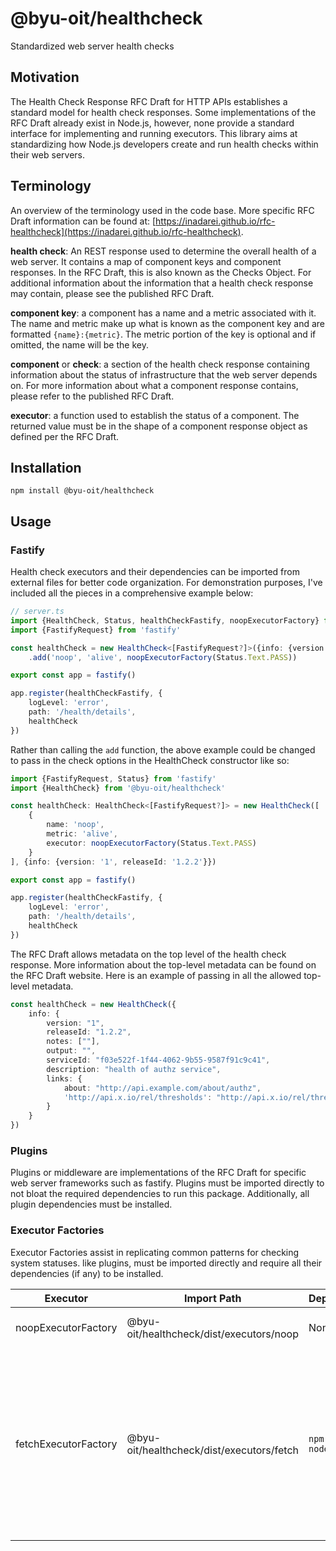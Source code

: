# @byu-oit/healthcheck

Standardized web server health checks

## Motivation

The Health Check Response RFC Draft for HTTP APIs establishes a standard model for health check responses. Some
implementations of the RFC Draft already exist in Node.js, however, none provide a standard interface for implementing
and running executors. This library aims at standardizing how Node.js developers create and run health checks within
their web servers.

## Terminology

An overview of the terminology used in the code base. More specific RFC Draft information can be found
at: [https://inadarei.github.io/rfc-healthcheck](https://inadarei.github.io/rfc-healthcheck).

**health check**: An REST response used to determine the overall health of a web server. It contains a map of
component keys and component responses. In the RFC Draft, this is also known as the Checks Object. For additional
information about the information that a health check response may contain, please see the published RFC Draft.

**component key**: a component has a name and a metric associated with it. The name and metric make up what is known as
the component key and are formatted `{name}:{metric}`. The metric portion of the key is optional and if omitted, the
name will be the key.

**component** or **check**: a section of the health check response containing information about the status of
infrastructure that the web server depends on. For more information about what a component response contains, please
refer to the published RFC Draft.

**executor**: a function used to establish the status of a component. The returned value must be in the shape of a
component response object as defined per the RFC Draft.

## Installation

```shell
npm install @byu-oit/healthcheck
```

## Usage

### Fastify

Health check executors and their dependencies can be imported from external files for better code organization. For
demonstration purposes, I've included all the pieces in a comprehensive example below:

```typescript
// server.ts
import {HealthCheck, Status, healthCheckFastify, noopExecutorFactory} from '@byu-oit/healthcheck'
import {FastifyRequest} from 'fastify'

const healthCheck = new HealthCheck<[FastifyRequest?]>({info: {version: '1', releaseId: '1.2.2'}})
    .add('noop', 'alive', noopExecutorFactory(Status.Text.PASS))

export const app = fastify()

app.register(healthCheckFastify, {
    logLevel: 'error',
    path: '/health/details',
    healthCheck
})
```

Rather than calling the `add` function, the above example could be changed to pass in the check options in the
HealthCheck constructor like so:

```typescript
import {FastifyRequest, Status} from 'fastify'
import {HealthCheck} from '@byu-oit/healthcheck'

const healthCheck: HealthCheck<[FastifyRequest?]> = new HealthCheck([
    {
        name: 'noop',
        metric: 'alive',
        executor: noopExecutorFactory(Status.Text.PASS)
    }
], {info: {version: '1', releaseId: '1.2.2'}})

export const app = fastify()

app.register(healthCheckFastify, {
    logLevel: 'error',
    path: '/health/details',
    healthCheck
})
```

The RFC Draft allows metadata on the top level of the health check response. More information about the top-level
metadata can be found on the RFC Draft website. Here is an example of passing in all the allowed top-level metadata.

```typescript
const healthCheck = new HealthCheck({
    info: {
        version: "1",
        releaseId: "1.2.2",
        notes: [""],
        output: "",
        serviceId: "f03e522f-1f44-4062-9b55-9587f91c9c41",
        description: "health of authz service",
        links: {
            about: "http://api.example.com/about/authz",
            'http://api.x.io/rel/thresholds': "http://api.x.io/rel/thresholds"
        }
    }
})
```

### Plugins

Plugins or middleware are implementations of the RFC Draft for specific web server frameworks such as fastify. Plugins
must be imported directly to not bloat the required dependencies to run this package. Additionally, all plugin
dependencies must be installed.

### Executor Factories

Executor Factories assist in replicating common patterns for checking system statuses. like plugins, must be imported
directly and require all their dependencies (if any) to be installed.

| Executor             | Import Path                               | Dependencies               | Description                                                                                                                                                                                  |
|----------------------|-------------------------------------------|----------------------------|----------------------------------------------------------------------------------------------------------------------------------------------------------------------------------------------|
| noopExecutorFactory  | @byu-oit/healthcheck/dist/executors/noop  | None                       | An executor for testing purposes.                                                                                                                                                            |
| fetchExecutorFactory | @byu-oit/healthcheck/dist/executors/fetch | `npm install node-fetch@2` | Pass in node-fetch configurations to make HTTP requests. Status Codes 2xx and 3xx will set a status of 'pass' in the health check. Any other status codes will result in a status of 'fail'. |
